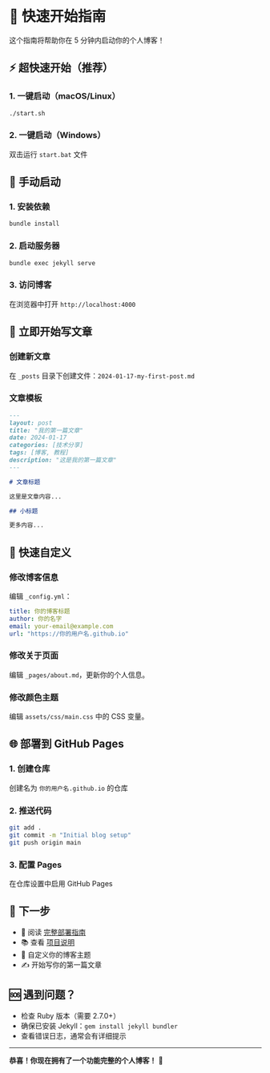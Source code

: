 # 🚀 快速开始指南

这个指南将帮助你在 5 分钟内启动你的个人博客！

## ⚡ 超快速开始（推荐）

### 1. 一键启动（macOS/Linux）

```bash
./start.sh
```

### 2. 一键启动（Windows）

双击运行 `start.bat` 文件

## 🔧 手动启动

### 1. 安装依赖

```bash
bundle install
```

### 2. 启动服务器

```bash
bundle exec jekyll serve
```

### 3. 访问博客

在浏览器中打开 `http://localhost:4000`

## 📝 立即开始写文章

### 创建新文章

在 `_posts` 目录下创建文件：`2024-01-17-my-first-post.md`

### 文章模板

```markdown
---
layout: post
title: "我的第一篇文章"
date: 2024-01-17
categories: [技术分享]
tags: [博客, 教程]
description: "这是我的第一篇文章"
---

# 文章标题

这里是文章内容...

## 小标题

更多内容...
```

## 🎨 快速自定义

### 修改博客信息

编辑 `_config.yml`：

```yaml
title: 你的博客标题
author: 你的名字
email: your-email@example.com
url: "https://你的用户名.github.io"
```

### 修改关于页面

编辑 `_pages/about.md`，更新你的个人信息。

### 修改颜色主题

编辑 `assets/css/main.css` 中的 CSS 变量。

## 🌐 部署到 GitHub Pages

### 1. 创建仓库

创建名为 `你的用户名.github.io` 的仓库

### 2. 推送代码

```bash
git add .
git commit -m "Initial blog setup"
git push origin main
```

### 3. 配置 Pages

在仓库设置中启用 GitHub Pages

## 🎯 下一步

- 📖 阅读 [完整部署指南](./DEPLOYMENT.md)
- 📚 查看 [项目说明](./README.md)
- 🎨 自定义你的博客主题
- ✍️ 开始写你的第一篇文章

## 🆘 遇到问题？

- 检查 Ruby 版本（需要 2.7.0+）
- 确保已安装 Jekyll：`gem install jekyll bundler`
- 查看错误日志，通常会有详细提示

---

**恭喜！你现在拥有了一个功能完整的个人博客！** 🎉 